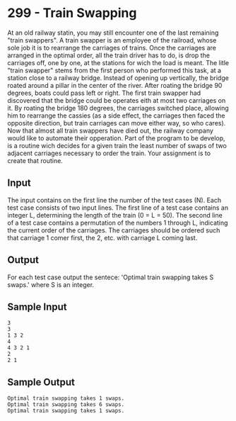 # 299 - Train Swapping
At an old railway statin, you may still encounter one of the last remaining "train swappers". A train swapper is an employee of the railroad, whose sole job it is to rearrange the carriages of trains.
Once the carriages are arranged in the optimal order, all the train driver has to do, is drop the carriages off, one by one, at the stations for wich the load is meant.
The litle "train swapper" stems from the first person who performed this task, at a station close to a railway bridge. Instead of opening up vertically, the bridge roated around a pillar in the center of the river. After roating the bridge 90 degrees, boats could pass left or right.
The first train swapper had discovered that the bridge could be operates eith at most two carriages on it. By roating the bridge 180 degrees, the carriages switched place, allowing him to rearrange the cassies (as a side effect, the carriages then faced the opposite direction, but train carriages can move either way, so who cares).
Now that almost all train swappers have died out, the railway company would like to automate their opperation. Part of the program to be develop, is a routine wich decides for a given train the least number of swaps of two adjacent carriages necessary to order the train. Your assignment is to create that routine.

## Input
The input contains on the first line the number of the test cases (N). Each test case consists of two input lines. The first line of a test case contains an integer L, determining the length of the train (0 = L = 50). The second line of a test case contains a permutation of the numbers 1 through L, indicating the current order of the carriages. The carriages should be ordered such that carriage 1 comer first, the 2, etc. with carriage L coming last.

## Output
For each test case output the sentece: 'Optimal train swapping takes S swaps.' where S is an integer.

## Sample Input
```
3
3
1 3 2
4
4 3 2 1
2
2 1
```

## Sample Output
```
Optimal train swapping takes 1 swaps.
Optimal train swapping takes 6 swaps.
Optimal train swapping takes 1 swaps.
```
